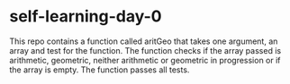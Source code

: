 # self-learning-day-0
This repo contains a function called aritGeo that takes one argument, an array and test for the function. The function checks if the array passed is arithmetic, geometric, neither arithmetic or geometric in progression or if the array is empty. The function passes all tests.
